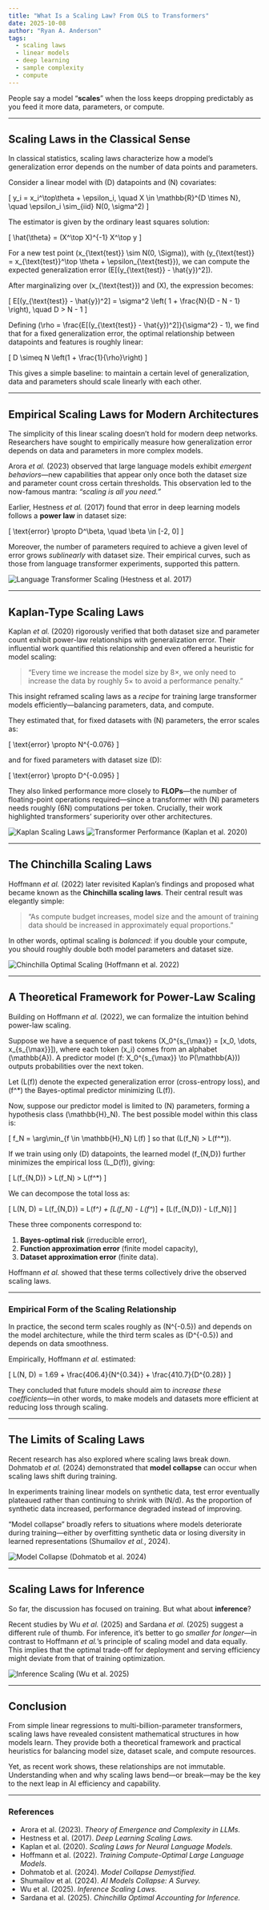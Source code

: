 ```yaml
---
title: "What Is a Scaling Law? From OLS to Transformers"
date: 2025-10-08
author: "Ryan A. Anderson"
tags:
  - scaling laws
  - linear models
  - deep learning
  - sample complexity
  - compute
---
```


People say a model “**scales**” when the loss keeps dropping predictably as you feed it more data, parameters, or compute. 

---

## Scaling Laws in the Classical Sense

In classical statistics, scaling laws characterize how a model’s generalization error depends on the number of data points and parameters.  

Consider a linear model with \(D\) datapoints and \(N\) covariates:

\[
y_i = x_i^\top\theta + \epsilon_i, \quad X \in \mathbb{R}^{D \times N}, \quad \epsilon_i \sim_{iid} N(0, \sigma^2)
\]

The estimator is given by the ordinary least squares solution:

\[
\hat{\theta} = (X^\top X)^{-1} X^\top y
\]

For a new test point \(x_{\text{test}} \sim N(0, \Sigma)\), with \(y_{\text{test}} = x_{\text{test}}^\top \theta + \epsilon_{\text{test}}\), we can compute the expected generalization error \(E[(y_{\text{test}} - \hat{y})^2]\).  

After marginalizing over \(x_{\text{test}}\) and \(X\), the expression becomes:

\[
E[(y_{\text{test}} - \hat{y})^2] = \sigma^2 \left( 1 + \frac{N}{D - N - 1} \right), \quad D > N - 1
\]

Defining \(\rho = \frac{E[(y_{\text{test}} - \hat{y})^2]}{\sigma^2} - 1\), we find that for a fixed generalization error, the optimal relationship between datapoints and features is roughly linear:

\[
D \simeq N \left(1 + \frac{1}{\rho}\right)
\]

This gives a simple baseline: to maintain a certain level of generalization, data and parameters should scale linearly with each other.

---

## Empirical Scaling Laws for Modern Architectures

The simplicity of this linear scaling doesn’t hold for modern deep networks. Researchers have sought to empirically measure how generalization error depends on data and parameters in more complex models.

Arora *et al.* (2023) observed that large language models exhibit *emergent behaviors*—new capabilities that appear only once both the dataset size and parameter count cross certain thresholds. This observation led to the now-famous mantra: *“scaling is all you need.”*

Earlier, Hestness *et al.* (2017) found that error in deep learning models follows a **power law** in dataset size:

\[
\text{error} \propto D^\beta, \quad \beta \in [-2, 0]
\]

Moreover, the number of parameters required to achieve a given level of error grows *sublinearly* with dataset size. Their empirical curves, such as those from language transformer experiments, supported this pattern.

![Language Transformer Scaling (Hestness et al. 2017)](images/hestness_language_transformer.png)

---

## Kaplan-Type Scaling Laws

Kaplan *et al.* (2020) rigorously verified that both dataset size and parameter count exhibit power-law relationships with generalization error. Their influential work quantified this relationship and even offered a heuristic for model scaling:

> “Every time we increase the model size by 8×, we only need to increase the data by roughly 5× to avoid a performance penalty.”

This insight reframed scaling laws as a *recipe* for training large transformer models efficiently—balancing parameters, data, and compute.  

They estimated that, for fixed datasets with \(N\) parameters, the error scales as:

\[
\text{error} \propto N^{-0.076}
\]

and for fixed parameters with dataset size \(D\):

\[
\text{error} \propto D^{-0.095}
\]

They also linked performance more closely to **FLOPs**—the number of floating-point operations required—since a transformer with \(N\) parameters needs roughly \(6N\) computations per token. Crucially, their work highlighted transformers’ superiority over other architectures.

![Kaplan Scaling Laws](images/kaplan_scaling.png)
![Transformer Performance (Kaplan et al. 2020)](images/kaplan_transformers.png)

---

## The Chinchilla Scaling Laws

Hoffmann *et al.* (2022) later revisited Kaplan’s findings and proposed what became known as the **Chinchilla scaling laws**. Their central result was elegantly simple:

> “As compute budget increases, model size and the amount of training data should be increased in approximately equal proportions.”

In other words, optimal scaling is *balanced*: if you double your compute, you should roughly double both model parameters and dataset size.

![Chinchilla Optimal Scaling (Hoffmann et al. 2022)](images/hoffmann_optimal.png)

---

## A Theoretical Framework for Power-Law Scaling

Building on Hoffmann *et al.* (2022), we can formalize the intuition behind power-law scaling.

Suppose we have a sequence of past tokens \(X_0^{s_{\max}} = [x_0, \dots, x_{s_{\max}}]\), where each token \(x_i\) comes from an alphabet \(\mathbb{A}\). A predictor model \(f: X_0^{s_{\max}} \to P(\mathbb{A})\) outputs probabilities over the next token.  

Let \(L(f)\) denote the expected generalization error (cross-entropy loss), and \(f^*\) the Bayes-optimal predictor minimizing \(L(f)\).

Now, suppose our predictor model is limited to \(N\) parameters, forming a hypothesis class \(\mathbb{H}_N\). The best possible model within this class is:

\[
f_N = \arg\min_{f \in \mathbb{H}_N} L(f)
\]
so that \(L(f_N) > L(f^*)\).

If we train using only \(D\) datapoints, the learned model \(f_{N,D}\) further minimizes the empirical loss \(L_D(f)\), giving:

\[
L(f_{N,D}) > L(f_N) > L(f^*)
\]

We can decompose the total loss as:

\[
L(N, D) = L(f_{N,D}) = L(f^*) + [L(f_N) - L(f^*)] + [L(f_{N,D}) - L(f_N)]
\]

These three components correspond to:
1. **Bayes-optimal risk** (irreducible error),
2. **Function approximation error** (finite model capacity),
3. **Dataset approximation error** (finite data).

Hoffmann *et al.* showed that these terms collectively drive the observed scaling laws.

---

### Empirical Form of the Scaling Relationship

In practice, the second term scales roughly as \(N^{-0.5}\) and depends on the model architecture, while the third term scales as \(D^{-0.5}\) and depends on data smoothness.  

Empirically, Hoffmann *et al.* estimated:

\[
L(N, D) = 1.69 + \frac{406.4}{N^{0.34}} + \frac{410.7}{D^{0.28}}
\]

They concluded that future models should aim to *increase these coefficients*—in other words, to make models and datasets more efficient at reducing loss through scaling.

---

## The Limits of Scaling Laws

Recent research has also explored where scaling laws break down. Dohmatob *et al.* (2024) demonstrated that **model collapse** can occur when scaling laws shift during training.  

In experiments training linear models on synthetic data, test error eventually plateaued rather than continuing to shrink with \(N/d\). As the proportion of synthetic data increased, performance degraded instead of improving.  

“Model collapse” broadly refers to situations where models deteriorate during training—either by overfitting synthetic data or losing diversity in learned representations (Shumailov *et al.*, 2024).

![Model Collapse (Dohmatob et al. 2024)](images/dohmatob_scaling_laws.png)

---

## Scaling Laws for Inference

So far, the discussion has focused on training. But what about **inference**?

Recent studies by Wu *et al.* (2025) and Sardana *et al.* (2025) suggest a different rule of thumb. For inference, it’s better to go *smaller for longer*—in contrast to Hoffmann *et al.*’s principle of scaling model and data equally. This implies that the optimal trade-off for deployment and serving efficiency might deviate from that of training optimization.

![Inference Scaling (Wu et al. 2025)](images/wu_inference_scaling.png)

---

## Conclusion

From simple linear regressions to multi-billion-parameter transformers, scaling laws have revealed consistent mathematical structures in how models learn. They provide both a theoretical framework and practical heuristics for balancing model size, dataset scale, and compute resources.  

Yet, as recent work shows, these relationships are not immutable. Understanding when and why scaling laws bend—or break—may be the key to the next leap in AI efficiency and capability.

---

### References
- Arora et al. (2023). *Theory of Emergence and Complexity in LLMs.*  
- Hestness et al. (2017). *Deep Learning Scaling Laws.*  
- Kaplan et al. (2020). *Scaling Laws for Neural Language Models.*  
- Hoffmann et al. (2022). *Training Compute-Optimal Large Language Models.*  
- Dohmatob et al. (2024). *Model Collapse Demystified.*  
- Shumailov et al. (2024). *AI Models Collapse: A Survey.*  
- Wu et al. (2025). *Inference Scaling Laws.*  
- Sardana et al. (2025). *Chinchilla Optimal Accounting for Inference.*

